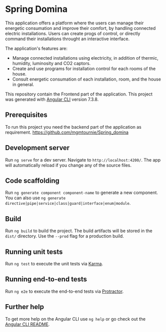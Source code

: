 # Spring Domina

This application offers a platform where the users can manage their energetic consumation and improve their comfort, by handling connected electric installations. Users can create progs of control, or directly command their installations throught an interactive interface.

The application's features are:

- Manage connected installations using electricity, in addition of thermic, humidity, luminosity and CO2 captors.
- Create and use programs for installation control for each rooms of the house.
- Consult energetic consumation of each installation, room, and the house in general.

This repository contain the Frontend part of the application.
This project was generated with [Angular CLI](https://github.com/angular/angular-cli) version 7.3.8.

## Prerequisites
To run this project you need the backend part of the application as requirement.
https://github.com/mgmtournie/Spring_domina

## Development server

Run `ng serve` for a dev server. Navigate to `http://localhost:4200/`. The app will automatically reload if you change any of the source files.

## Code scaffolding

Run `ng generate component component-name` to generate a new component. You can also use `ng generate directive|pipe|service|class|guard|interface|enum|module`.

## Build

Run `ng build` to build the project. The build artifacts will be stored in the `dist/` directory. Use the `--prod` flag for a production build.

## Running unit tests

Run `ng test` to execute the unit tests via [Karma](https://karma-runner.github.io).

## Running end-to-end tests

Run `ng e2e` to execute the end-to-end tests via [Protractor](http://www.protractortest.org/).

## Further help

To get more help on the Angular CLI use `ng help` or go check out the [Angular CLI README](https://github.com/angular/angular-cli/blob/master/README.md).
